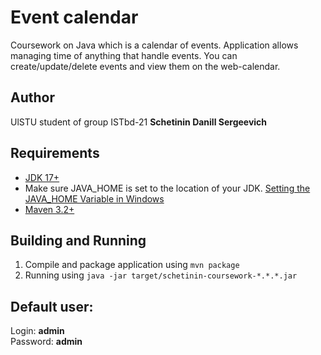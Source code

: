 # Event calendar
Coursework on Java which is a calendar of events. Application allows managing time of anything that handle events.
You can create/update/delete events and view them on the web-calendar.

## Author
UlSTU student of group ISTbd-21 **Schetinin Danill Sergeevich**

## Requirements
- [JDK 17+](https://www.oracle.com/java/technologies/downloads/)
- Make sure JAVA_HOME is set to the location of your JDK. [Setting the JAVA_HOME Variable in Windows](https://confluence.atlassian.com/doc/setting-the-java_home-variable-in-windows-8895.html)
- [Maven 3.2+](https://maven.apache.org/install.html)

## Building and Running
1. Compile and package application using `mvn package`
2. Running using `java -jar target/schetinin-coursework-*.*.*.jar`

## Default user:
Login: **admin**<br/>
Password: **admin**